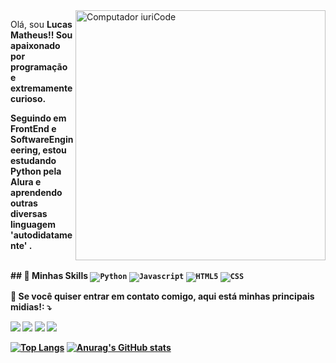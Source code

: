 <img src="https://raw.githubusercontent.com/MicaelliMedeiros/micaellimedeiros/master/image/computer-illustration.png" min-width="400px" max-width="400px" width="400px" align="right" alt="Computador iuriCode">

<p> 
  Olá, sou <strong>Lucas Matheus<strong>!! Sou apaixonado por programação e extremamente curioso.
</p>
<p>
  Seguindo em FrontEnd e SoftwareEngineering, estou estudando Python pela Alura e aprendendo outras diversas linguagem 'autodidatamente' .
</p>
<br>
## 🚀 Minhas Skills
<code><img src="https://img.shields.io/badge/Python-3776AB?style=for-the-badge&logo=python&logoColor=white" alt="Python"/></code>
<code><img src="https://img.shields.io/badge/JavaScript-F7DF1E?style=for-the-badge&logo=javascript&logoColor=black" alt="Javascript"/></code>
<code><img src="https://img.shields.io/badge/HTML5-E34F26?style=for-the-badge&logo=html5&logoColor=white" alt="HTML5"/></code>
<code><img src="https://img.shields.io/badge/CSS3-1572B6?style=for-the-badge&logo=css3&logoColor=white" alt="CSS"/></code>

<p align="left">
  💌 Se você quiser entrar em contato comigo, aqui está minhas principais midias!: ⤵️
</p>
<p align="left">
  <a href="#" alt="Outlook">
  <img src="https://img.shields.io/badge/-Gmail-FF0000?style=flat-square&labelColor=FF0000&logo=gmail&logoColor=white&link=Lucasmathues416@outlook.com" /></a>
          
  <a href="#" alt="WhatsApp">
  <img src="https://img.shields.io/badge/-WhatsApp-25d366?style=flat-square&labelColor=25d366&logo=whatsapp&logoColor=white&link=API-DO-SEU-WHATSAPP"/></a>

  <a href="#" alt="Facebook">
  <img src="https://img.shields.io/badge/-Facebook-3b5998?style=flat-square&labelColor=3b5998&logo=facebook&logoColor=white&link=https://www.facebook.com/Lukitias"/></a>

  <a href="#" alt="Instagram">
  <img src="https://img.shields.io/badge/-Instagram-DF0174?style=flat-square&labelColor=DF0174&logo=instagram&logoColor=white&link=https://www.instagram.com/lulu_mathel/"/></a>
</p> 
  
[![Top Langs](https://github-readme-stats.vercel.app/api/top-langs/?username=Lukiticas)](https://github.com/anuraghazra/github-readme-stats&layout=compact&theme=default)
[![Anurag's GitHub stats](https://github-readme-stats.vercel.app/api?username=Lukiticas&count_private=true&theme=default)](https://github.com/anuraghazra/github-readme-stats)


